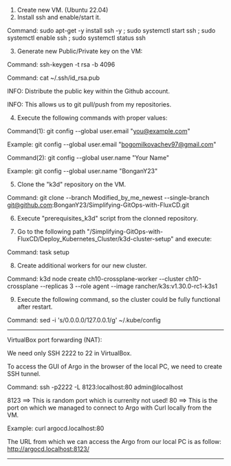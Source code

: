 1) Create new VM. (Ubuntu 22.04)
2) Install ssh and enable/start it.
	
Command: sudo apt-get -y install ssh -y ; sudo systemctl start ssh ; sudo systemctl enable ssh ; sudo systemctl status ssh
	
3) Generate new Public/Private key on the VM:

Command: ssh-keygen -t rsa -b 4096

Command: cat ~/.ssh/id_rsa.pub
	
INFO: Distribute the public key within the Github account.

INFO: This allows us to git pull/push from my repositories.

4) Execute the following commands with proper values:

Command(1): git config --global user.email "you@example.com"

Example: git config --global user.email "bogomilkovachev97@gmail.com"

Command(2): git config --global user.name "Your Name"

Example: git config --global user.name "BonganY23"

5) Clone the "k3d" repository on the VM.
	
Command: git clone --branch Modified_by_me_newest --single-branch git@github.com:BonganY23/Simplifying-GitOps-with-FluxCD.git

6) Execute "prerequisites_k3d" script from the clonned repository.

7) Go to the following path "/Simplifying-GitOps-with-FluxCD/Deploy_Kubernetes_Cluster/k3d-cluster-setup" and execute:

Command: task setup

8) Create additional workers for our new cluster.
	 
Command: k3d node create ch10-crossplane-worker   --cluster ch10-crossplane   --replicas 3   --role agent   --image rancher/k3s:v1.30.0-rc1-k3s1

9) Execute the following command, so the cluster could be fully functional after restart.

Command: sed -i 's/0.0.0.0/127.0.0.1/g' ~/.kube/config


----------------------------------------------------------------------------------------------------------------------------------------------------------

VirtualBox port forwarding (NAT):

We need only SSH 2222 to 22 in VirtualBox.

To access the GUI of Argo in the browser of the local PC, we need to create SSH tunnel.

Command: ssh -p2222 -L 8123:localhost:80 admin@localhost

8123 ==> This is random port which is currenlty not used!
80 ==> This is the port on which we managed to connect to Argo with Curl locally from the VM.

Example: 
curl argocd.localhost:80

The URL from which we can access the Argo from our local PC is as follow:
http://argocd.localhost:8123/

----------------------------------------------------------------------------------------------------------------------------------------------------------



